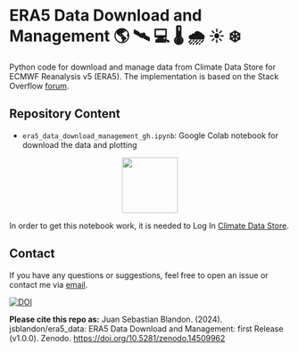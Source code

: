 # ERA5 Data Download and Management 🌎 🛰️ 💻 🌡️ 🌧️ ☀️ ❄️

Python code for download and manage data from Climate Data Store for ECMWF Reanalysis v5 (ERA5). The implementation is based on the Stack Overflow [forum](https://stackoverflow.com/questions/64304862/using-cdsapi-in-google-colab).

## Repository Content

* `era5_data_download_management_gh.ipynb`: Google Colab notebook for download the data and plotting
<p align="center">
  <img src="https://upload.wikimedia.org/wikipedia/commons/d/d0/Google_Colaboratory_SVG_Logo.svg" width="100" class="center">
</p>

In order to get this notebook work, it is needed to Log In [Climate Data Store](https://cds.climate.copernicus.eu/).

## Contact

If you have any questions or suggestions, feel free to open an issue or contact me via [email](juansblandon@gmail.com).

[![DOI](https://zenodo.org/badge/904524102.svg)](https://doi.org/10.5281/zenodo.14509961)

**Please cite this repo as:** Juan Sebastian Blandon. (2024). jsblandon/era5_data: ERA5 Data Download and Management: first Release (v1.0.0). Zenodo. https://doi.org/10.5281/zenodo.14509962
